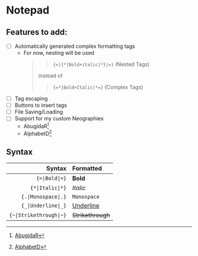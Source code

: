 ﻿# Notepad

## Features to add:

- [ ] Automatically generated complex formatting tags
	- For now, nesting will be used
		>> `{=|{*|Bold+italic|*}|=}`
		>> (Nested Tags)
		>
		> instead of
		>
		>> `{=*|Bold+Italic|*=}`
		>> (Complex Tags)
- [ ] Tag escaping
- [ ] Buttons to insert tags
- [ ] File Saving/Loading
- [ ] Support for my custom Neographies
    - AbugidaR[^AbR]
    - AlphabetD[^AlD]

## Syntax

|Syntax|Formatted|
|-:|:-|
|`{=\|Bold\|=}`|**Bold**|
|`{*\|Italic\|*}`|*Italic*|
|`{.\|Monospace\|.}`|`Monospace`|
|`{_\|Underline\|_}`|<ins>Underline</ins>|
|`{~\|Strikethrough\|~}`|<s>Strikethrough</s>|

[^AbR]: [AbugidaR](https://github.com/JactusTheCactus/conscript-font-gen/tree/eb32dcf2e69f757c483aa0ffe4746b8387cea251/AbugidaR)

[^AlD]: [AlphabetD](https://github.com/JactusTheCactus/conscript-font-gen/tree/eb32dcf2e69f757c483aa0ffe4746b8387cea251/AlphabetD)